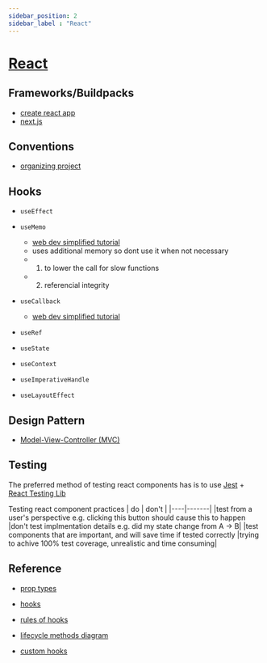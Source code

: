 ```yaml
---
sidebar_position: 2
sidebar_label : "React"
---
```


# [React](https://reactjs.org/docs/hello-world.html)

## Frameworks/Buildpacks
  - [create react app](https://create-react-app.dev/)
  - [next.js](https://nextjs.org/)

## Conventions
  - [organizing project](https://reactjs.org/docs/faq-structure.html)

## Hooks
- `useEffect`
- `useMemo`
    - [web dev simplified tutorial](https://blog.webdevsimplified.com/2020-05/memoization-in-react/)
    - uses additional memory so dont use it when not necessary
    - 1. to lower the call for slow functions
    - 2. referencial integrity
    
    
- `useCallback`
    - [web dev simplified tutorial](https://www.youtube.com/watch?v=_AyFP5s69N4)   
- `useRef`
- `useState`
- `useContext`
- `useImperativeHandle`
- `useLayoutEffect`

## Design Pattern
- [Model-View-Controller (MVC)](https://en.wikipedia.org/wiki/Model%E2%80%93view%E2%80%93controller)

## Testing

The preferred method of testing react components has is to use [Jest](https://github.com/jsdom/jsdom) + [React Testing Lib](https://testing-library.com/docs/react-testing-library/intro/)

Testing react component practices
| do | don't |
|----|-------|
|test from a user's perspective e.g. clicking this button should cause this to happen |don't test implmentation details e.g. did my state change from A -> B|
|test components that are important, and will save time if tested correctly |trying to achive 100% test coverage, unrealistic and time consuming|


## Reference
- [prop types](https://www.npmjs.com/package/prop-types)

- [hooks](https://reactjs.org/docs/hooks-reference.html)

- [rules of hooks](https://reactjs.org/docs/hooks-rules.html)

- [lifecycle methods diagram](https://projects.wojtekmaj.pl/react-lifecycle-methods-diagram/)
  
- [custom hooks](https://fullstackopen.com/en/part7/custom_hooks)

